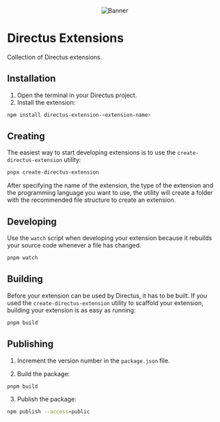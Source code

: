<p align="center"><img alt="Banner" src="https://raw.githubusercontent.com/nerkarso/directus-extensions/master/.github/banner.png"></p>

# Directus Extensions

Collection of Directus extensions.

## Installation

1. Open the terminal in your Directus project.
2. Install the extension:

```sh
npm install directus-extension-<extension-name>
```

## Creating

The easiest way to start developing extensions is to use the `create-directus-extension` utility:

```sh
pnpx create-directus-extension
```

After specifying the name of the extension, the type of the extension and the programming language you want to use, the utility will create a folder with the recommended file structure to create an extension.

## Developing

Use the `watch` script when developing your extension because it rebuilds your source code whenever a file has changed.

```sh
pnpm watch
```

## Building

Before your extension can be used by Directus, it has to be built. If you used the `create-directus-extension` utility to scaffold your extension, building your extension is as easy as running:

```sh
pnpm build
```

## Publishing

1. Increment the version number in the `package.json` file.

2. Build the package:

```sh
pnpm build
```

3. Publish the package:

```sh
npm publish --access=public
```
